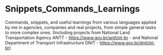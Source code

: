 # Snippets_Commands_Learnings

Commands, snippets, and useful learnings from various languages applied by me in agencies, companies and real projects, from simple general tasks to more complex ones. (Including projects from National Land Transportation Agency ANTT - https://www.gov.br/antt/pt-br - and National Department of Transport Infrastructure DNIT - https://www.gov.br/dnit/pt-br)
